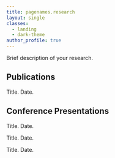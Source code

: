 ```yaml
---
title: pagenames.research
layout: single
classes:
  - landing
  - dark-theme
author_profile: true
---
```


Brief description of your research.

## Publications
Title. Date.

## Conference Presentations
Title. Date.  

Title. Date.  

Title. Date.  